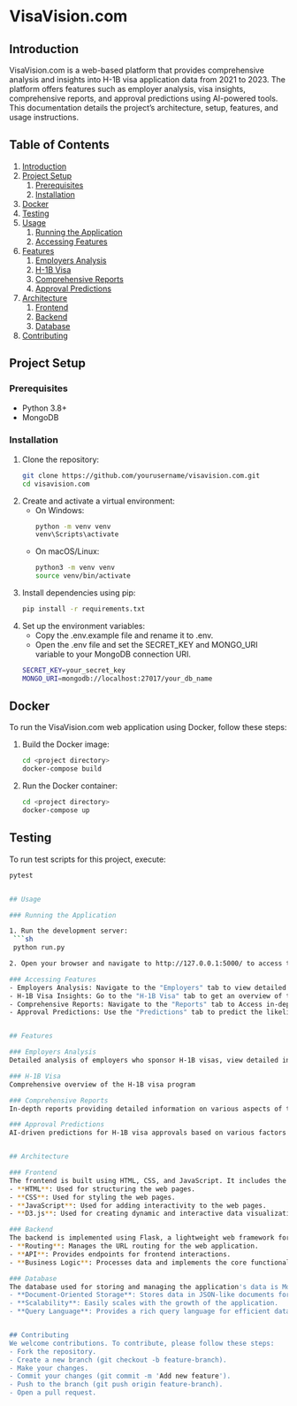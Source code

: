 # VisaVision.com

## Introduction
VisaVision.com is a web-based platform that provides comprehensive analysis and insights into H-1B visa application data from 2021 to 2023. The platform offers features such as employer analysis, visa insights, comprehensive reports, and approval predictions using AI-powered tools. This documentation details the project’s architecture, setup, features, and usage instructions.

## Table of Contents
1. [Introduction](#introduction)
2. [Project Setup](#project-setup)
    1. [Prerequisites](#prerequisites)
    2. [Installation](#installation)
3. [Docker](#docker)
4. [Testing](#testing)
5. [Usage](#usage)
    1. [Running the Application](#running-the-application)
    2. [Accessing Features](#accessing-features)
6. [Features](#features)
    1. [Employers Analysis](#employers-analysis)
    2. [H-1B Visa](#h1b-visa)
    3. [Comprehensive Reports](#comprehensive-reports)
    4. [Approval Predictions](#approval-predictions)
7. [Architecture](#architecture)
    1. [Frontend](#frontend)
    2. [Backend](#backend)
    3. [Database](#database)
8. [Contributing](#contributing)


## Project Setup

### Prerequisites
- Python 3.8+
- MongoDB

### Installation
1. Clone the repository:
   ```sh
   git clone https://github.com/yourusername/visavision.com.git
   cd visavision.com

2. Create and activate a virtual environment:
    - On Windows:
        ```sh
        python -m venv venv
        venv\Scripts\activate

    - On macOS/Linux:
        ```sh
        python3 -m venv venv
        source venv/bin/activate

3. Install dependencies using pip:
   ```sh
   pip install -r requirements.txt

4. Set up the environment variables:
    - Copy the .env.example file and rename it to .env.
    - Open the .env file and set the SECRET_KEY and MONGO_URI variable to your MongoDB connection URI.
    ```sh
    SECRET_KEY=your_secret_key
    MONGO_URI=mongodb://localhost:27017/your_db_name


## Docker
To run the VisaVision.com web application using Docker, follow these steps:
1. Build the Docker image:
   ```sh
   cd <project directory>
   docker-compose build

2. Run the Docker container:
   ```sh
   cd <project directory>
   docker-compose up


## Testing
To run test scripts for this project, execute:
  ```sh
  pytest


## Usage

### Running the Application

1. Run the development server:
   ```sh
   python run.py

2. Open your browser and navigate to http://127.0.0.1:5000/ to access the application.

### Accessing Features
- Employers Analysis: Navigate to the "Employers" tab to view detailed insights into top employers and their    application success rates.
- H-1B Visa Insights: Go to the "H-1B Visa" tab to get an overview of the H-1B visa program.
- Comprehensive Reports: Navigate to the "Reports" tab to Access in-depth reports of H-1B Visa from 2021 - 2023.
- Approval Predictions: Use the "Predictions" tab to predict the likelihood of visa approval based on various factors using our AI-powered tool.


## Features

### Employers Analysis
Detailed analysis of employers who sponsor H-1B visas, view detailed insights into top employers and their    application success rates.

### H-1B Visa
Comprehensive overview of the H-1B visa program

### Comprehensive Reports
In-depth reports providing detailed information on various aspects of the H-1B visa program, including application trends and approval rates.

### Approval Predictions
AI-driven predictions for H-1B visa approvals based on various factors such as employer and location.


## Architecture

### Frontend
The frontend is built using HTML, CSS, and JavaScript. It includes the following components:
- **HTML**: Used for structuring the web pages.
- **CSS**: Used for styling the web pages.
- **JavaScript**: Used for adding interactivity to the web pages.
- **D3.js**: Used for creating dynamic and interactive data visualizations.

### Backend
The backend is implemented using Flask, a lightweight web framework for Python. It handles the following tasks:
- **Routing**: Manages the URL routing for the web application.
- **API**: Provides endpoints for frontend interactions.
- **Business Logic**: Processes data and implements the core functionality of the application.

### Database
The database used for storing and managing the application's data is MongoDB. It offers the following features:
- **Document-Oriented Storage**: Stores data in JSON-like documents for flexibility.
- **Scalability**: Easily scales with the growth of the application.
- **Query Language**: Provides a rich query language for efficient data retrieval.


## Contributing
We welcome contributions. To contribute, please follow these steps:
- Fork the repository.
- Create a new branch (git checkout -b feature-branch).
- Make your changes.
- Commit your changes (git commit -m 'Add new feature').
- Push to the branch (git push origin feature-branch).
- Open a pull request.

